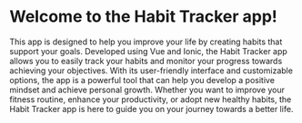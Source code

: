 # Welcome to the Habit Tracker app!

This app is designed to help you improve your life by creating habits that support your goals. Developed using Vue and Ionic, the Habit Tracker app allows you to easily track your habits and monitor your progress towards achieving your objectives. With its user-friendly interface and customizable options, the app is a powerful tool that can help you develop a positive mindset and achieve personal growth. Whether you want to improve your fitness routine, enhance your productivity, or adopt new healthy habits, the Habit Tracker app is here to guide you on your journey towards a better life.
